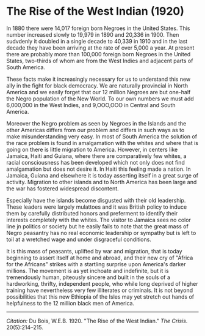 <!--
title:   The Rise of the West Indian
author:  Du Bois, W.E.B.
journal: The Crisis
year:    1920
volume:  20
issue:   5
pages:   214--215
-->
# The Rise of the West Indian (1920)

In 1880 there were 14,017 foreign born Negroes in the United States. This number increased slowly to 19,979 in 1890 and 20,336 in 1900. Then sudvdenly it doubled in a single decade to 40,339 in 1910 and in the last decade they have been arriving at the rate of over 5,000 a year. At present there are probably more than 100,000 foreign born Negroes in the United States, two-thirds of whom are from the West Indies and adjacent parts of South America.

These facts make it increasingly necessary for us to understand this
new ally in the fight for black democracy. We are naturally provincial in North America and we easily forget that our 12 million Negroes are but one-half the Negro population of the New World. To our own numbers we must add 6,000,000 in the West Indies, and 9,OOO,OOO in Central and South America.

Moreover the Negro problem as seen by Negroes in the Islands and the other Americas differs from our problem and differs in such ways as to make misunderstanding very easy. In most of South America the solution of the race problem is found in amalgamation with the whites and where that is going on there is little migration to America. However, in centers like Jamaica, Haiti and Guiana, where there are comparatively few whites, a racial consciousness has been developed which not only does not find amalgamation but does not desire it. In Haiti this feeling made a nation. In Jamaica, Guiana and elsewhere it is today asserting itself in a great surge of activity. Migration to other islands and to North America has been large and the war has fostered widespread discontent.

Especially have the islands become disgusted with their old leadership. These leaders were largely mulattoes and it was British policy to induce them by carefully distributed honors and preferment to identify their interests completely with the whites. The visitor to Jamaica sees no color line jn politics or society but he easily fails to note that the great mass of Negro peasantry has no real economic leadership or sympathy but is left to toil at a wretched wage and under disgraceful conditions.

It is this mass of peasants, uplifted by war and migration, that is today beginning to assert itself at home and abroad, and their new cry of "Africa for the Africans" strikes
with a startling surprise upon America's darker millions. The movement is as yet inchoate and indefinite, but it is tremendously human, piteously sincere and built in the souls of a hardworking, thrifty, independent people, who while long deprived of higher training have nevertheless very few illiterates or criminals. It is not beyond possibilities that this new Ethiopia of the Isles may yet stretch out hands of helpfulness to the 12 million black men of America.

______________
*Citation:* Du Bois, W.E.B. 1920. "The Rise of the West Indian." *The Crisis*. 20(5):214&ndash;215.